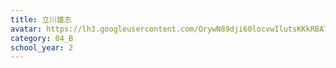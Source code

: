 ```yaml
---
title: 立川雄志
avatar: https://lh3.googleusercontent.com/OrywN89dji60locvwIlutsKKkRBATPYO4w50U0GPKfxYGPODaqD3wKyY7n5pvsuU5tGnvhqchvNt4mFYoUxlnrb38B8L5EA0f6YlBdC-8jrSJkweiD1dn_IVxBjyLw0MwdmKf22noRfOjiQLQZ6xa4J9UxoqeTxE_f6pV20ztH2jLFr1OWCZpCu1y8X8OaCZ-pEJnA3NnBAxZ4bbGq1W2EroBOyw_G8gUt-pXAmxQN4EmmRjcaD_0FsdFbMg4J5fITNl6QtRyKei1DmvmLKRuKMpldRVJFZGsPAysX9aroqYbq3Up9ty5uExxnIp-h7bLFd_KIiOxxZ1FD8qMxEtZXX0zYzyg5keI2-1fgTejL6gHk4wFu6fMPo3WFT67SaNHpOsCZo4jHzy36VVBg_LvdvQ5YvqXnxcqMCDkurTc3VHGT7c6vSKQiUS85beyQf3kCa3kq4ZccVO-5HYeZmOhiTPOmgnj74--7IxHmGSLSbbYnxea95-bJgt1YDbOVQO9p0QeeMpnVUYCE3hDiiFpOCSii7CqW9XYcIVSzUkMBuUxPh8hU67mqD2EpM4DeCdwgDI9WUkQjD-sfBG1jC718gqrpvTCBeygsUGvSLMh3Cx3ttVfz5h0Q=s300
category: 04_B
school_year: 2
---
```

